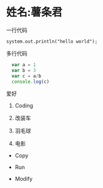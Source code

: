 # 姓名:薯条君

一行代码

    system.out.println("hello world");
    
多行代码

```javascript
  var a = 1
  var b = 3
  var c = a/b
  console.log(c)
```

爱好

1. Coding

2. 改装车

3. 羽毛球

4. 电影



* Copy

* Run

* Modify
